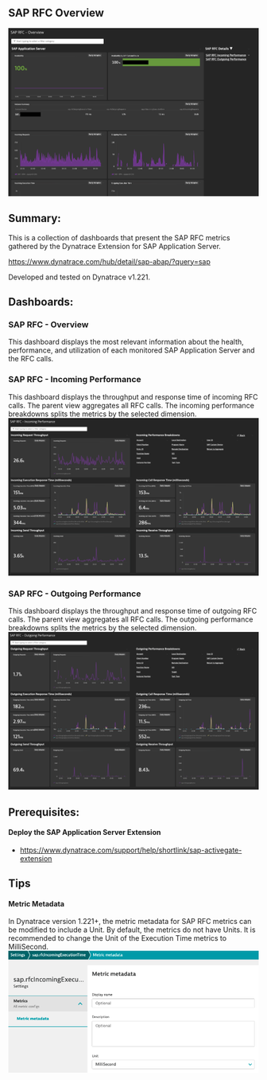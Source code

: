 ## SAP RFC Overview
![SAP RFC Overview](https://raw.githubusercontent.com/popecruzdt/BizOpsConfiguratorPacks/main/screenshots/SAP_RFC_Overview_screenshot.png)

## Summary:
This is a collection of dashboards that present the SAP RFC metrics gathered by the Dynatrace Extension for SAP Application Server.

https://www.dynatrace.com/hub/detail/sap-abap/?query=sap

Developed and tested on Dynatrace v1.221.

## Dashboards:
### SAP RFC - Overview
This dashboard displays the most relevant information about the health, performance, and utilization of each monitored SAP Application Server and the RFC calls.

### SAP RFC - Incoming Performance
This dashboard displays the throughput and response time of incoming RFC calls.  The parent view aggregates all RFC calls.  The incoming performance breakdowns splits the metrics by the selected dimension.
![SAP RFC Incoming Performance](https://raw.githubusercontent.com/popecruzdt/BizOpsConfiguratorPacks/main/screenshots/SAP_RFC_Incoming_Performance_screenshot.png)

### SAP RFC - Outgoing Performance
This dashboard displays the throughput and response time of outgoing RFC calls.  The parent view aggregates all RFC calls.  The outgoing performance breakdowns splits the metrics by the selected dimension.
![SAP RFC Outgoing Performance](https://raw.githubusercontent.com/popecruzdt/BizOpsConfiguratorPacks/main/screenshots/SAP_RFC_Outgoing_Performance_screenshot.png)

## Prerequisites:
#### Deploy the SAP Application Server Extension
  * https://www.dynatrace.com/support/help/shortlink/sap-activegate-extension

## Tips
#### Metric Metadata
In Dynatrace version 1.221+, the metric metadata for SAP RFC metrics can be modified to include a Unit.  By default, the metrics do not have Units.  It is recommended to change the Unit of the Execution Time metrics to MilliSecond.
![SAP RFC Metric Unit](https://raw.githubusercontent.com/popecruzdt/BizOpsConfiguratorPacks/main/screenshots/SAP_RFC_Metric_Metadata_Unit_screenshot.png)
